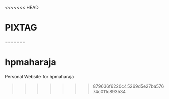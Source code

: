 <<<<<<< HEAD
# PIXTAG
=======
# hpmaharaja
Personal Website for hpmaharaja
>>>>>>> 879636f6220c45269d5e27ba57674c011c893534
